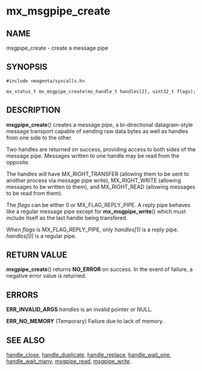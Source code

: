 # mx_msgpipe_create

## NAME

msgpipe_create - create a message pipe

## SYNOPSIS

```
#include <magenta/syscalls.h>

mx_status_t mx_msgpipe_create(mx_handle_t handles[2], uint32_t flags);

```

## DESCRIPTION

**msgpipe_create**() creates a message pipe, a bi-directional
datagram-style message transport capable of sending raw data bytes
as well as handles from one side to the other.

Two handles are returned on success, providing access to both sides
of the message pipe.  Messages written to one handle may be read
from the opposite.

The handles will have MX_RIGHT_TRANSFER (allowing them to be sent
to another process via message pipe write), MX_RIGHT_WRITE (allowing
messages to be written to them), and MX_RIGHT_READ (allowing messages
to be read from them).

The *flags* can be either 0 or MX_FLAG_REPLY_PIPE. A reply pipe
behaves like a regular message pipe except for **mx_msgpipe_write**()
which must include itself as the last handle being transfered.

When *flags* is MX_FLAG_REPLY_PIPE, only *handles[1]* is a reply
pipe. *handles[0]* is a regular pipe.


## RETURN VALUE

**msgpipe_create**() returns **NO_ERROR** on success. In the event
of failure, a negative error value is returned.

## ERRORS

**ERR_INVALID_ARGS**  *handles* is an invalid pointer or NULL.

**ERR_NO_MEMORY**  (Temporary) Failure due to lack of memory.

## SEE ALSO

[handle_close](handle_close.md),
[handle_duplicate](handle_duplicate.md),
[handle_replace](handle_replace.md),
[handle_wait_one](handle_wait_one),
[handle_wait_many](handle_wait_many.md),
[msgpipe_read](msgpipe_read.md),
[msgpipe_write](msgpipe_write.md).
